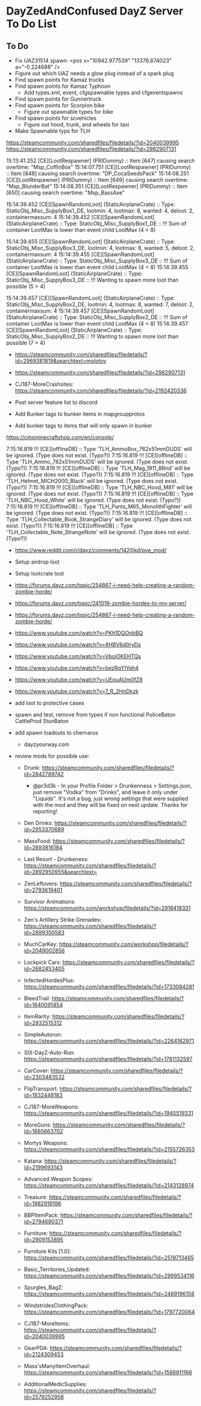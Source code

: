 <!-- ======================================== TODO.md Start ======================================== -->


<!-- ------------------------------ Intro Start ------------------------------ -->

# DayZedAndConfused DayZ Server To Do List

<!-- ------------------------------ Intro End ------------------------------ -->


<!-- ------------------------------ Overview Start ------------------------------ -->


<!-- ------------------------------ Overview End ------------------------------ -->


<!-- ------------------------------ TODO Start ------------------------------ -->

## To Do 

- Fix UAZ31514 spawn: 		<pos x="10942.977539" "13376.874023" a="-0.224688" />    <!-- Pond N of Novy Lug Military -->
- Figure out which UAZ needs a glow plug instead of a spark plug
- Find spawn points for Kamaz trucks
- Find spawn points for Kamaz Typhoon
  - Add types.xml, event, cfgspawnable types and cfgeventspawns
- Find spawn points for Gunnertruck
- Find spawn points for Scorpion bike
  - Figure out spawnable types for bike
- Find spawn points for scvehicles
  - Figure out hood, trunk, and wheels for taxi
- Make Spawnable typs for TLH

https://steamcommunity.com/sharedfiles/filedetails/?id=2040039995
https://steamcommunity.com/sharedfiles/filedetails/?id=2982907131

15:13:41.252 [CE][LootRespawner] (PRIDummy) :: Item [647] causing search overtime: "Msp_CoffinBox"
15:14:07.751 [CE][LootRespawner] (PRIDummy) :: Item [648] causing search overtime: "DP_CocaSeedsPack"
15:14:08.251 [CE][LootRespawner] (PRIDummy) :: Item [649] causing search overtime: "Msp_BlunderBat"
15:14:08.351 [CE][LootRespawner] (PRIDummy) :: Item [650] causing search overtime: "Msp_BassAxe"

15:14:39.452 [CE][SpawnRandomLoot] (StaticAirplaneCrate) :: Type: StaticObj_Misc_SupplyBox1_DE, lootmin: 4, lootmax: 8, wanted: 4, deloot: 2, containermaxsum: 4
15:14:39.452 [CE][SpawnRandomLoot] (StaticAirplaneCrate) :: Type: StaticObj_Misc_SupplyBox1_DE :: !!! Sum of container LootMax is lower than event child LootMax (4 < 8)

15:14:39.455 [CE][SpawnRandomLoot] (StaticAirplaneCrate) :: Type: StaticObj_Misc_SupplyBox3_DE, lootmin: 4, lootmax: 8, wanted: 5, deloot: 2, containermaxsum: 4
15:14:39.455 [CE][SpawnRandomLoot] (StaticAirplaneCrate) :: Type: StaticObj_Misc_SupplyBox3_DE :: !!! Sum of container LootMax is lower than event child LootMax (4 < 8)
15:14:39.455 [CE][SpawnRandomLoot] (StaticAirplaneCrate) :: Type: StaticObj_Misc_SupplyBox3_DE :: !!! Wanting to spawn more loot than possible (5 > 4)

15:14:39.457 [CE][SpawnRandomLoot] (StaticAirplaneCrate) :: Type: StaticObj_Misc_SupplyBox2_DE, lootmin: 4, lootmax: 8, wanted: 7, deloot: 2, containermaxsum: 4
15:14:39.457 [CE][SpawnRandomLoot] (StaticAirplaneCrate) :: Type: StaticObj_Misc_SupplyBox2_DE :: !!! Sum of container LootMax is lower than event child LootMax (4 < 8)
15:14:39.457 [CE][SpawnRandomLoot] (StaticAirplaneCrate) :: Type: StaticObj_Misc_SupplyBox2_DE :: !!! Wanting to spawn more loot than possible (7 > 4)

- https://steamcommunity.com/sharedfiles/filedetails/?id=2969381819&searchtext=molotov
- https://steamcommunity.com/sharedfiles/filedetails/?id=2982907131
- CJ187-MoreCrashsites: https://steamcommunity.com/sharedfiles/filedetails/?id=2192420336
- Post server feature list to discord

- Add Bunker tags to bunker items in mapgroupprotos
- Add bunker tags to items that will only spawn in bunker

https://cmsminecraftshop.com/en/console/

 7:15:16.819 !!! [CE][offlineDB] :: Type 'TLH_AmmoBox_762x51mmDUDS' will be ignored. (Type does not exist. (Typo?))
 7:15:16.819 !!! [CE][offlineDB] :: Type 'TLH_Ammo_762x51mmDUDS' will be ignored. (Type does not exist. (Typo?))
 7:15:16.819 !!! [CE][offlineDB] :: Type 'TLH_Mag_1911_8Rnd' will be ignored. (Type does not exist. (Typo?))
 7:15:16.819 !!! [CE][offlineDB] :: Type 'TLH_Helmet_MICH2000_Black' will be ignored. (Type does not exist. (Typo?))
 7:15:16.819 !!! [CE][offlineDB] :: Type 'TLH_NBC_Hood_M81' will be ignored. (Type does not exist. (Typo?))
 7:15:16.819 !!! [CE][offlineDB] :: Type 'TLH_NBC_Hood_White' will be ignored. (Type does not exist. (Typo?))
 7:15:16.819 !!! [CE][offlineDB] :: Type 'TLH_Pants_M65_MonolithFighter' will be ignored. (Type does not exist. (Typo?))
 7:15:16.819 !!! [CE][offlineDB] :: Type 'TLH_Collectable_Book_StrangeDiary' will be ignored. (Type does not exist. (Typo?))
 7:15:16.819 !!! [CE][offlineDB] :: Type 'TLH_Collectable_Note_StrangeNote' will be ignored. (Type does not exist. (Typo?))

- https://www.reddit.com/r/dayz/comments/142j5kd/pve_mod/
- Setup airdrop loot
- Setup lootcrate loot
- https://forums.dayz.com/topic/254867-i-need-help-creating-a-random-zombie-horde/
- https://forums.dayz.com/topic/241019-zombie-hordes-to-my-server/
- https://forums.dayz.com/topic/254867-i-need-help-creating-a-random-zombie-horde/
- https://www.youtube.com/watch?v=PKh1DQOnbBQ
- https://www.youtube.com/watch?v=8HBV6d0ryDs
- https://www.youtube.com/watch?v=VboiOKEHTQs
- https://www.youtube.com/watch?v=bezRqYIYeh4
- https://www.youtube.com/watch?v=UEpuAUm0fZ8
- https://www.youtube.com/watch?v=7_R_2HnDkzk
- add loot to protective cases
- spawn and test, remove from types if non functional PoliceBaton CattleProd StunBaton
- add spawn loadouts to chernarus
  - dayzyourway.com
- review mods for possible use:



  - Drunk: https://steamcommunity.com/sharedfiles/filedetails/?id=2842789742
    - @pr3d3k - In your Profile Folder > Drunkenness > Settings.json, just remove "Vodka" from "Drinks", and leave it only under "Liquids".  It's not a bug, just wrong settings that were supplied with the mod and they will be fixed on next update. Thanks for reporting!
  - Den Drinks: https://steamcommunity.com/sharedfiles/filedetails/?id=2953370689
  - MassFood: https://steamcommunity.com/sharedfiles/filedetails/?id=2693816184
  - Last Resort - Drunkeness: https://steamcommunity.com/sharedfiles/filedetails/?id=2892950955&searchtext=
  - ZenLeftovers: https://steamcommunity.com/sharedfiles/filedetails/?id=2793619401

  - Survivor Animations: https://steamcommunity.com/workshop/filedetails/?id=2918418331

  - Zen's Artillery Strike Grenades: https://steamcommunity.com/sharedfiles/filedetails/?id=2899350583

  - MuchCarKey: https://steamcommunity.com/workshop/filedetails/?id=2049002856
  - Lockpick Cars: https://steamcommunity.com/sharedfiles/filedetails/?id=2682453405

  - InfectedHordesPlus: https://steamcommunity.com/sharedfiles/filedetails/?id=1733084281

  - BleedTrail: https://steamcommunity.com/sharedfiles/filedetails/?id=1640091454

  - ItemRarity: https://steamcommunity.com/sharedfiles/filedetails/?id=2932515312

  - SimpleAutorun: https://steamcommunity.com/sharedfiles/filedetails/?id=2264162971
  - SIX-DayZ-Auto-Run: https://steamcommunity.com/sharedfiles/filedetails/?id=1781132597

  - CarCover: https://steamcommunity.com/sharedfiles/filedetails/?id=2303483532
  - FlipTransport: https://steamcommunity.com/sharedfiles/filedetails/?id=1832448183

  - CJ187-MoreWeapons: https://steamcommunity.com/sharedfiles/filedetails/?id=1945519331
  - MoreGuns: https://steamcommunity.com/sharedfiles/filedetails/?id=1665663702
  - Mortys Weapons: https://steamcommunity.com/sharedfiles/filedetails/?id=2155726353
  - Katana: https://steamcommunity.com/sharedfiles/filedetails/?id=2199693143
  - Advanced Weapon Scopes: https://steamcommunity.com/sharedfiles/filedetails/?id=2143128974

  - Treasure: https://steamcommunity.com/sharedfiles/filedetails/?id=1982919196

  - BBPItemPack: https://steamcommunity.com/sharedfiles/filedetails/?id=2794690371
  - Furniture: https://steamcommunity.com/sharedfiles/filedetails/?id=2909153895
  - Furniture Kits [1.0]: https://steamcommunity.com/sharedfiles/filedetails/?id=2519713465
  - Basic_Territories_Updated: https://steamcommunity.com/sharedfiles/filedetails/?id=2999534116

  - Spurgles_BagZ: https://steamcommunity.com/sharedfiles/filedetails/?id=2489196158
  - WindstridesClothingPack: https://steamcommunity.com/sharedfiles/filedetails/?id=1797720064
  - CJ187-MoreItems: https://steamcommunity.com/sharedfiles/filedetails/?id=2040039995
  - GearPDA: https://steamcommunity.com/sharedfiles/filedetails/?id=2124309453
  - Mass'sManyItemOverhaul: https://steamcommunity.com/sharedfiles/filedetails/?id=1566911166
  - AdditionalMedicSupplies: https://steamcommunity.com/sharedfiles/filedetails/?id=2579252958

<!-- ------------------------------ToDo End ------------------------------ -->


<!-- ------------------------------ Outro Start ------------------------------ -->


<!-- ------------------------------ Outro End ------------------------------ -->


<!-- ======================================== TODO.md End ======================================== -->
